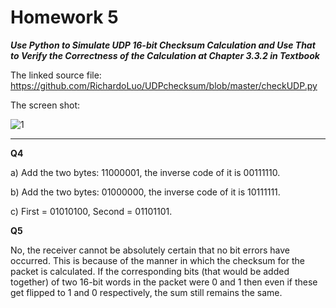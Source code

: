 # Homework 5

***Use Python to Simulate UDP 16-bit Checksum Calculation and Use That to Verify the Correctness of the Calculation at Chapter 3.3.2 in Textbook***

The linked source file: <https://github.com/RichardoLuo/UDPchecksum/blob/master/checkUDP.py>

The screen shot:

![1](https://tva1.sinaimg.cn/large/00831rSTgy1gdfm8qjpppj30zk0twwhz.jpg)

****

**Q4**

a) Add the two bytes: 11000001, the inverse code of it is 00111110.

b) Add the two bytes: 01000000, the inverse code of it is 10111111.

c) First = 01010100, Second = 01101101.

**Q5**

No, the receiver cannot be absolutely certain that no bit errors have occurred. This is because of the manner in which the checksum for the packet is calculated. If the corresponding bits (that would be added together) of two 16-bit words in the packet were 0 and 1 then even if these get flipped to 1 and 0 respectively, the sum still remains the same. 



